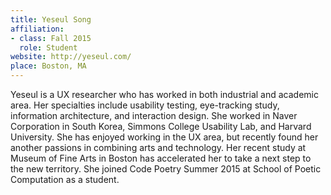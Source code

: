 ```yaml
---
title: Yeseul Song
affiliation:
- class: Fall 2015
  role: Student
website: http://yeseul.com/
place: Boston, MA
---
```

Yeseul is a UX researcher who has worked in both industrial and academic area. Her specialties include usability testing, eye-tracking study, information architecture, and interaction design. She worked in Naver Corporation in South Korea, Simmons College Usability Lab, and Harvard University. She has enjoyed working in the UX area, but recently found her another passions in combining arts and technology. Her recent study at Museum of Fine Arts in Boston has accelerated her to take a next step to the new territory. She joined Code Poetry Summer 2015 at School of Poetic Computation as a student.